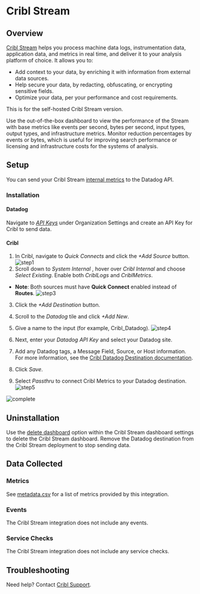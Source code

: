 # Cribl Stream

## Overview
[Cribl Stream][1] helps you process machine data logs, instrumentation data, application data, and metrics in real time, and deliver it to your analysis platform of choice. It allows you to:

- Add context to your data, by enriching it with information from external data sources.
- Help secure your data, by redacting, obfuscating, or encrypting sensitive fields.
- Optimize your data, per your performance and cost requirements.

This is for the self-hosted Cribl Stream version. 

Use the out-of-the-box dashboard to view the performance of the Stream with base metrics like events per second, bytes per second, input types, output types, and infrastructure metrics. Monitor reduction percentages by events or bytes, which is useful for improving search performance or licensing and infrastructure costs for the systems of analysis.

## Setup
You can send your Cribl Stream [internal metrics][6] to the Datadog API. 

### Installation

#### Datadog
Navigate to [_API Keys_][7] under Organization Settings and create an API Key for Cribl to send data.

#### Cribl
1. In Cribl, navigate to _Quick Connects_ and click the _+Add Source_ button. 
![step1](https://raw.githubusercontent.com/DataDog/integrations-extras/master/cribl_stream/images/images/cribl_dd_1.png)
2. Scroll down to _System Internal_ , hover over _Cribl Internal_ and choose _Select Existing_. Enable both _CriblLogs_ and _CriblMetrics_.  
 - **Note**: Both sources must have **Quick Connect** enabled instead of **Routes**.
![step3](https://raw.githubusercontent.com/DataDog/integrations-extras/master/cribl_stream/images/images/cribl_dd_3.png)

3. Click the _+Add Destination_ button.
4. Scroll to the _Datadog_ tile and click _+Add New_.
5. Give a name to the input (for example, Cribl_Datadog).
![step4](https://raw.githubusercontent.com/DataDog/integrations-extras/master/cribl_stream/images/images/cribl_dd_4.png)

6. Next, enter your _Datadog API Key_ and select your Datadog site.
7. Add any Datadog tags, a Message Field, Source, or Host information. For more information, see the [Cribl Datadog Destination documentation][3].
8. Click _Save_.
10. Select _Passthru_ to connect Cribl Metrics to your Datadog destination.
![step5](https://raw.githubusercontent.com/DataDog/integrations-extras/master/cribl_stream/images/images/cribl_dd_6.png)

![complete](https://raw.githubusercontent.com/DataDog/integrations-extras/master/cribl_stream/images/images/cribl_dd_5.png)

## Uninstallation
Use the [delete dashboard][4] option within the Cribl Stream dashboard settings to delete the Cribl Stream dashboard. Remove the Datadog destination from the Cribl Stream deployment to stop sending data.

## Data Collected
### Metrics
See [metadata.csv][5] for a list of metrics provided by this integration.
### Events
The Cribl Stream integration does not include any events.
### Service Checks
The Cribl Stream integration does not include any service checks.

## Troubleshooting
Need help? Contact [Cribl Support][8].

[1]: https://cribl.io/stream
[2]: https://docs.cribl.io/stream/sources-datadog-agent
[3]: https://docs.cribl.io/stream/destinations-datadog
[4]: https://docs.datadoghq.com/dashboards/#delete-dashboard
[5]: https://github.com/DataDog/integrations-extras/blob/master/cribl_stream/metadata.csv
[6]: http://docs.cribl.io/logstream/sources-cribl-internal/
[7]: https://app.datadoghq.com/organization-settings/api-keys
[8]: https://cribl.io/support
